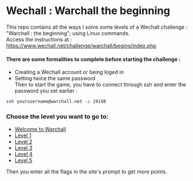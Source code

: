 # Wechall : Warchall the beginning 
This repo contains all the ways I solve some levels of a Wechall challenge : "Warchall : the beginning"; using Linux commands.   
Access the instructions at : https://www.wechall.net/challenge/warchall/begins/index.php

#### There are some formalities to complete before starting the challenge :
* Creating a Wechall account or being loged in
* Setting twice the same password  
  Then to start the game, you have to connect through ssh and enter the password you set earlier : 
```sh
ssh yourusername@warchall.net -p 19198
```
### Choose the level you want to go to:
* [Welcome to Warchall](Welcome.md)
* [Level 1](Warchall01.md)
* [Level 2](Warchall02.md)
* [Level 3](Warchall03.md)
* [Level 4](Warchall04.md)
* [Level 5](Warchall05.md)

Then you enter all the flags in the site's prompt to get more points.
